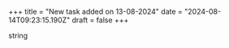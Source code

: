 +++
title = "New task added on 13-08-2024"
date = "2024-08-14T09:23:15.190Z"
draft = false
+++

  string
        